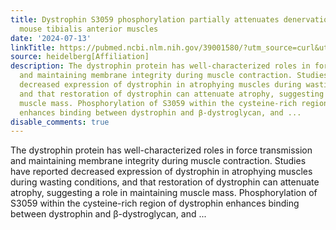 ```yaml
---
title: Dystrophin S3059 phosphorylation partially attenuates denervation atrophy in
  mouse tibialis anterior muscles
date: '2024-07-13'
linkTitle: https://pubmed.ncbi.nlm.nih.gov/39001580/?utm_source=curl&utm_medium=rss&utm_campaign=pubmed-2&utm_content=1FakS-2QOkCT8HsMOQP1bCRQ4YzyumYOmxmF0moLsQ3dFB1E9V&fc=20220326224207&ff=20240714181442&v=2.18.0.post9+e462414
source: heidelberg[Affiliation]
description: The dystrophin protein has well-characterized roles in force transmission
  and maintaining membrane integrity during muscle contraction. Studies have reported
  decreased expression of dystrophin in atrophying muscles during wasting conditions,
  and that restoration of dystrophin can attenuate atrophy, suggesting a role in maintaining
  muscle mass. Phosphorylation of S3059 within the cysteine-rich region of dystrophin
  enhances binding between dystrophin and β-dystroglycan, and ...
disable_comments: true
---
```

The dystrophin protein has well-characterized roles in force transmission and maintaining membrane integrity during muscle contraction. Studies have reported decreased expression of dystrophin in atrophying muscles during wasting conditions, and that restoration of dystrophin can attenuate atrophy, suggesting a role in maintaining muscle mass. Phosphorylation of S3059 within the cysteine-rich region of dystrophin enhances binding between dystrophin and β-dystroglycan, and ...